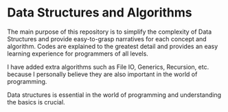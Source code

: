 # Data Structures and Algorithms

The main purpose of this repository is to simplify the complexity of Data Structures and provide
easy-to-grasp narratives for each concept and algorithm. Codes are explained to the greatest detail
and provides an easy learning experience for programmers of all levels.

I have added extra algorithms such as File IO, Generics, Recursion, etc. because I personally 
believe they are also important in the world of programming.

Data structures is essential in the world of programming and understanding the basics is crucial.
